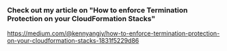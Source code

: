 ### Check out my article on "How to enforce Termination Protection on your CloudFormation Stacks"
https://medium.com/@kennyangjy/how-to-enforce-termination-protection-on-your-cloudformation-stacks-1831f5229d86